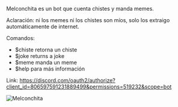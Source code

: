 Melconchita es un bot que cuenta chistes y manda memes.

Aclaración: ni los memes ni los chistes son míos, solo los extraigo automáticamente de internet.

Comandos:
- $chiste retorna un chiste
- $joke returns a joke
- $meme manda un meme
- $help para más información

Link: https://discord.com/oauth2/authorize?client_id=806597591231889499&permissions=519232&scope=bot

![Melconchita](https://user-images.githubusercontent.com/78442505/164916902-2d4a3bd8-3ac0-4907-90f1-9505c22a8b56.png)


